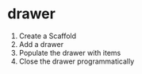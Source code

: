 # drawer

1. Create a Scaffold
2. Add a drawer
3. Populate the drawer with items
4. Close the drawer programmatically